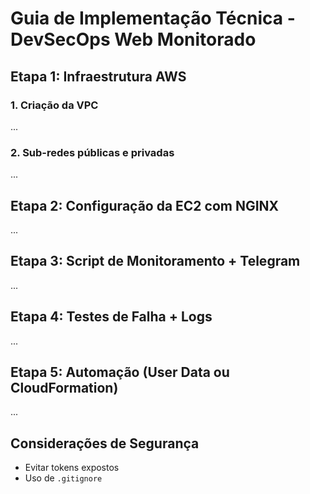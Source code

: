 # Guia de Implementação Técnica - DevSecOps Web Monitorado

## Etapa 1: Infraestrutura AWS

### 1. Criação da VPC
...

### 2. Sub-redes públicas e privadas
...

## Etapa 2: Configuração da EC2 com NGINX
...

## Etapa 3: Script de Monitoramento + Telegram
...

## Etapa 4: Testes de Falha + Logs
...

## Etapa 5: Automação (User Data ou CloudFormation)
...

## Considerações de Segurança
- Evitar tokens expostos
- Uso de `.gitignore`
